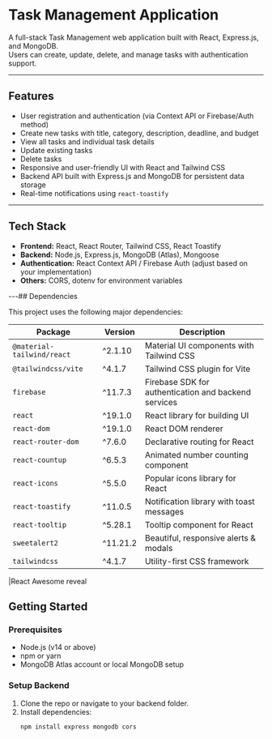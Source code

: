 # Task Management Application

A full-stack Task Management web application built with React, Express.js, and MongoDB.  
Users can create, update, delete, and manage tasks with authentication support.

---

## Features

- User registration and authentication (via Context API or Firebase/Auth method)
- Create new tasks with title, category, description, deadline, and budget
- View all tasks and individual task details
- Update existing tasks
- Delete tasks
- Responsive and user-friendly UI with React and Tailwind CSS
- Backend API built with Express.js and MongoDB for persistent data storage
- Real-time notifications using `react-toastify`

---

## Tech Stack

- **Frontend:** React, React Router, Tailwind CSS, React Toastify
- **Backend:** Node.js, Express.js, MongoDB (Atlas), Mongoose
- **Authentication:** React Context API / Firebase Auth (adjust based on your implementation)
- **Others:** CORS, dotenv for environment variables

---## Dependencies

This project uses the following major dependencies:

| Package                    | Version  | Description                                          |
| -------------------------- | -------- | ---------------------------------------------------- |
| `@material-tailwind/react` | ^2.1.10  | Material UI components with Tailwind CSS             |
| `@tailwindcss/vite`        | ^4.1.7   | Tailwind CSS plugin for Vite                         |
| `firebase`                 | ^11.7.3  | Firebase SDK for authentication and backend services |
| `react`                    | ^19.1.0  | React library for building UI                        |
| `react-dom`                | ^19.1.0  | React DOM renderer                                   |
| `react-router-dom`         | ^7.6.0   | Declarative routing for React                        |
| `react-countup`            | ^6.5.3   | Animated number counting component                   |
| `react-icons`              | ^5.5.0   | Popular icons library for React                      |
| `react-toastify`           | ^11.0.5  | Notification library with toast messages             |
| `react-tooltip`            | ^5.28.1  | Tooltip component for React                          |
| `sweetalert2`              | ^11.21.2 | Beautiful, responsive alerts & modals                |
| `tailwindcss`              | ^4.1.7   | Utility-first CSS framework                          |

|React Awesome reveal

## Getting Started

### Prerequisites

- Node.js (v14 or above)
- npm or yarn
- MongoDB Atlas account or local MongoDB setup

### Setup Backend

1. Clone the repo or navigate to your backend folder.
2. Install dependencies:
   ```bash
   npm install express mongodb cors
   ```
